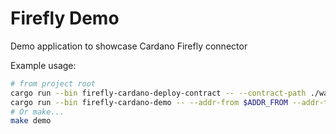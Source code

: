# Firefly Demo

Demo application to showcase Cardano Firefly connector

Example usage:
```sh
# from project root
cargo run --bin firefly-cardano-deploy-contract -- --contract-path ./wasm/simple-tx
cargo run --bin firefly-cardano-demo -- --addr-from $ADDR_FROM --addr-to $ADDR_TO --amount 849070
# Or make...
make demo
```

